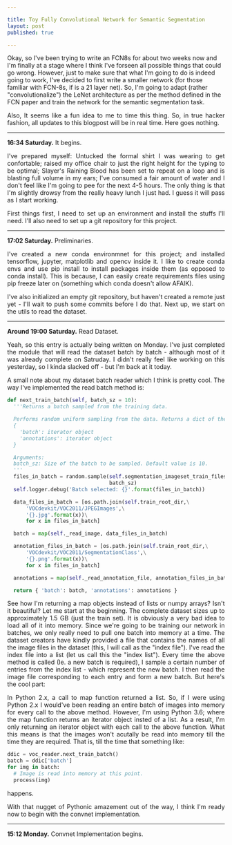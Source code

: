 ```yaml
---

title: Toy Fully Convolutional Network for Semantic Segmentation
layout: post
published: true

---
```



<p style="text-align=justify;">Okay, so I've been trying to write an FCN8s for about two weeks now and I'm finally at a stage where I think I've forseen all possible things that could go wrong. However, just to make sure that what I'm going to do is indeed going to work, I've decided to first write a smaller network (for those familiar with FCN-8s, if is a 21 layer net). So, I'm going to adapt (rather "convolutionalize") the LeNet architecture  as per the method defined in the FCN paper and train the network for the semantic segmentation task.</p>

<p style="text-align:justify;">Also, It seems like a fun idea to me to time this thing. So, in true hacker fashion, all updates to this blogpost will be in real time. Here goes nothing.</p>

<hr/>
<p style="text-align:justify"><b>16:34 Saturday.</b> It begins.</p>

<p style="text-align:justify">I've prepared myself: Untucked the formal shirt I was wearing to get confortable; raised my office chair to just the right height for the typing to be optimal; Slayer's Raining Blood has been set to repeat on a loop and is blasting full volume in my ears; I've consumed a fair amount of water and I don't feel like I'm going to pee for the next 4-5 hours. The only thing is that I'm slightly drowsy from the really heavy lunch I just had. I guess it will pass as I start working.</p>

<p style="text-align:justify">First things first, I need to set up an environment and install the stuffs I'll need. I'll also need to set up a git repository for this project.</p>

<hr/>

<p style="text-align:justify;"><b>17:02 Saturday.</b> Preliminaries.</p>

<p style="text-align:justify;">I've created a new conda environmnet for this project; and installed tensorflow, jupyter, matplotlib and opencv inside it. I like to create conda envs and use pip install to install packages inside them (as opposed to conda install). This is because, I can easily create requirements files using pip freeze later on (something which conda doesn't allow AFAIK).</p>

<p style="text-align:justify;">I've also initialized an empty git repository, but haven't created a remote just yet - I'll wait to push some commits before I do that. Next up, we start on the utils to read the dataset.</p>

<hr/>

<p style="text-align:justify;"><b>Around 19:00 Saturday.</b> Read Dataset.</p>

<p style="text-align:justify;">Yeah, so this entry is actually being written on Monday. I've just completed the module that will read the dataset batch by batch - although most of it was already complete on Satruday. I didn't really feel like working on this yesterday, so I kinda slacked off - but I'm back at it today.</p>

<p style="text-align:justify;">A small note about my dataset batch reader which I think is pretty cool. The way I've implemented the read batch method is:</p>

```python
def next_train_batch(self, batch_sz = 10):
  '''Returns a batch sampled from the training data.

  Performs random uniform sampling from the data. Returns a dict of the form:
  {
    'batch': iterator object
    'annotations': iterator object
  }

  Arguments:
  batch_sz: Size of the batch to be sampled. Default value is 10.
  '''
  files_in_batch = random.sample(self.segmentation_imageset_train_files,\
                                 batch_sz)
  self.logger.debug('Batch selected: {}'.format(files_in_batch))

  data_files_in_batch = [os.path.join(self.train_root_dir,\
      'VOCdevkit/VOC2011/JPEGImages',\
      '{}.jpg'.format(x))\
      for x in files_in_batch]

  batch = map(self._read_image, data_files_in_batch)

  annotation_files_in_batch = [os.path.join(self.train_root_dir,\
      'VOCdevkit/VOC2011/SegmentationClass',\
      '{}.png'.format(x))\
      for x in files_in_batch]

  annotations = map(self._read_annotation_file, annotation_files_in_batch)

  return { 'batch': batch, 'annotations': annotations }
```

<p style="text-align:justify;">See how I'm returning a map objects instead of lists or numpy arrays? Isn't it beautiful? Let me start at the beginning. The complete dataset sizes up to approximately 1.5 GB (just the train set). It is obviously a very bad idea to load all of it into memory. Since we're going to be training our network in batches, we only really need to pull one batch into memory at a time. The dataset creators have kindly provided a file that contains the names of all the image files in the dataset (this, I will call as the "index file"). I've read the index file into a list (let us call this the "index list"). Every time the above method is called (Ie. a new batch is required), I sample a certain number of entries from the index list - which represent the new batch. I then read the image file corresponding to each entry and form a new batch. But here's the cool part:</p>

<p style="text-align:justify;">In Python 2.x, a call to map function returned a list. So, if I were using Python 2.x I would've been reading an entire batch of images into memory for every call to the above method. However, I'm using Python 3.6; where the map function returns an iterator object insted of a list. As a result, I'm only returning an iterator object with each call to the above function. What this means is that the images won't acutally be read into memory till the time they are required. That is, till the time that something like:</p>

```python
ddic = voc_reader.next_train_batch()
batch = ddic['batch']
for img in batch:
  # Image is read into memory at this point.
  process(img)
```

<p>happens.</p>

<p style="text-align:justify;">With that nugget of Pythonic amazement out of the way, I think I'm ready now to begin with the convnet implementation.</p>

<hr/>

<p style="text-align:justify;"><b>15:12 Monday.</b> Convnet Implementation begins.</p>
